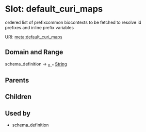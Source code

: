 
# Slot: default_curi_maps


ordered list of prefixcommon biocontexts to be fetched to resolve id prefixes and inline prefix variables

URI: [meta:default_curi_maps](https://w3id.org/biolink/biolinkml/meta/default_curi_maps)


## Domain and Range

schema_definition ->  <sub>0..*</sub> [String](types/String.md)

## Parents


## Children


## Used by

 * schema_definition
